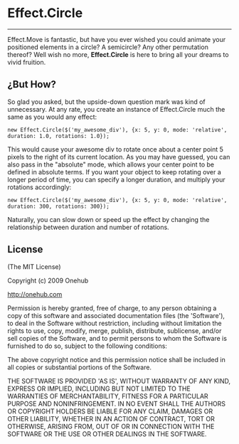 Effect.Circle
=============
----------------

Effect.Move is fantastic, but have you ever wished you could animate your positioned elements in a circle? A semicircle? Any other permutation thereof? Well wish no more, **Effect.Circle** is here to bring all your dreams to vivid fruition.

¿But How?
---------
So glad you asked, but the upside-down question mark was kind of unnecessary. At any rate, you create an instance of Effect.Circle much the same as you would any effect:

    new Effect.Circle($('my_awesome_div'), {x: 5, y: 0, mode: 'relative', duration: 1.0, rotations: 1.0});
    
This would cause your awesome div to rotate once about a center point 5 pixels to the right of its current location. As you may have guessed, you can also pass in the "absolute" mode, which allows your center point to be defined in absolute terms. If you want your object to keep rotating over a longer period of time, you can specify a longer duration, and multiply your rotations accordingly:

    new Effect.Circle($('my_awesome_div'), {x: 5, y: 0, mode: 'relative', duration: 300, rotations: 300});
    
Naturally, you can slow down or speed up the effect by changing the relationship between duration and number of rotations.

License
-------

(The MIT License)

Copyright (c) 2009 Onehub

http://onehub.com

Permission is hereby granted, free of charge, to any person obtaining
a copy of this software and associated documentation files (the
'Software'), to deal in the Software without restriction, including
without limitation the rights to use, copy, modify, merge, publish,
distribute, sublicense, and/or sell copies of the Software, and to
permit persons to whom the Software is furnished to do so, subject to
the following conditions:

The above copyright notice and this permission notice shall be
included in all copies or substantial portions of the Software.

THE SOFTWARE IS PROVIDED 'AS IS', WITHOUT WARRANTY OF ANY KIND,
EXPRESS OR IMPLIED, INCLUDING BUT NOT LIMITED TO THE WARRANTIES OF
MERCHANTABILITY, FITNESS FOR A PARTICULAR PURPOSE AND NONINFRINGEMENT.
IN NO EVENT SHALL THE AUTHORS OR COPYRIGHT HOLDERS BE LIABLE FOR ANY
CLAIM, DAMAGES OR OTHER LIABILITY, WHETHER IN AN ACTION OF CONTRACT,
TORT OR OTHERWISE, ARISING FROM, OUT OF OR IN CONNECTION WITH THE
SOFTWARE OR THE USE OR OTHER DEALINGS IN THE SOFTWARE.

